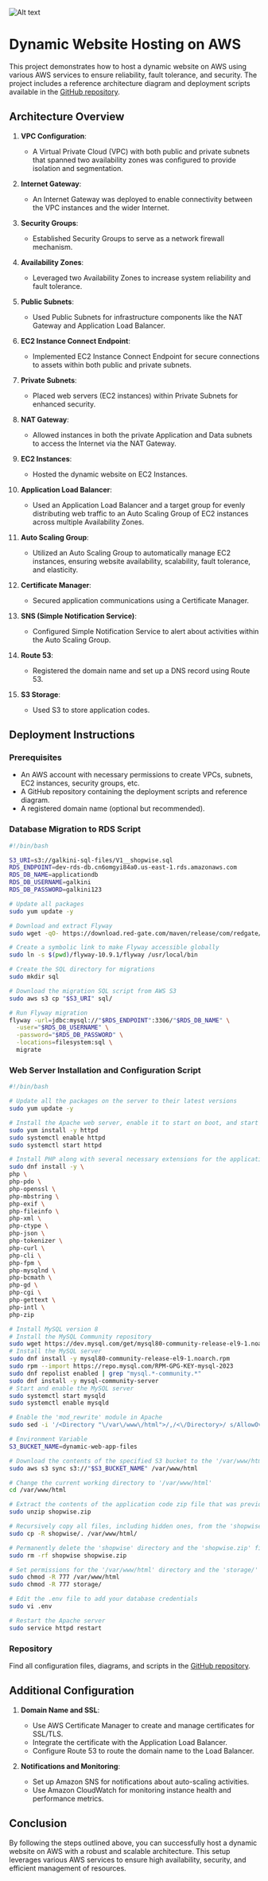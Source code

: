![Alt text](/Dynamic_Web_Site_on_AWS.png)

# Dynamic Website Hosting on AWS

This project demonstrates how to host a dynamic website on AWS using various AWS services to ensure reliability, fault tolerance, and security. The project includes a reference architecture diagram and deployment scripts available in the [GitHub repository](https://github.com/galkini/Dynamic_Web_Site_on_AWS).

## Architecture Overview

1. **VPC Configuration**:
    - A Virtual Private Cloud (VPC) with both public and private subnets that spanned two availability zones was configured to provide isolation and segmentation.

2. **Internet Gateway**:
    - An Internet Gateway was deployed to enable connectivity between the VPC instances and the wider Internet.

3. **Security Groups**:
    - Established Security Groups to serve as a network firewall mechanism.

4. **Availability Zones**:
    - Leveraged two Availability Zones to increase system reliability and fault tolerance.

5. **Public Subnets**:
    - Used Public Subnets for infrastructure components like the NAT Gateway and Application Load Balancer.

6. **EC2 Instance Connect Endpoint**:
    - Implemented EC2 Instance Connect Endpoint for secure connections to assets within both public and private subnets.

7. **Private Subnets**:
    - Placed web servers (EC2 instances) within Private Subnets for enhanced security.

8. **NAT Gateway**:
    - Allowed instances in both the private Application and Data subnets to access the Internet via the NAT Gateway.

9. **EC2 Instances**:
    - Hosted the dynamic website on EC2 Instances.

10. **Application Load Balancer**:
    - Used an Application Load Balancer and a target group for evenly distributing web traffic to an Auto Scaling Group of EC2 instances across multiple Availability Zones.

11. **Auto Scaling Group**:
    - Utilized an Auto Scaling Group to automatically manage EC2 instances, ensuring website availability, scalability, fault tolerance, and elasticity.

12. **Certificate Manager**:
    - Secured application communications using a Certificate Manager.

13. **SNS (Simple Notification Service)**:
    - Configured Simple Notification Service to alert about activities within the Auto Scaling Group.

14. **Route 53**:
    - Registered the domain name and set up a DNS record using Route 53.

15. **S3 Storage**:
    - Used S3 to store application codes.

## Deployment Instructions

### Prerequisites

- An AWS account with necessary permissions to create VPCs, subnets, EC2 instances, security groups, etc.
- A GitHub repository containing the deployment scripts and reference diagram.
- A registered domain name (optional but recommended).

### Database Migration to RDS Script

```bash
#!/bin/bash

S3_URI=s3://galkini-sql-files/V1__shopwise.sql
RDS_ENDPOINT=dev-rds-db.cn6omgyi84a0.us-east-1.rds.amazonaws.com
RDS_DB_NAME=applicationdb
RDS_DB_USERNAME=galkini
RDS_DB_PASSWORD=galkini123

# Update all packages
sudo yum update -y

# Download and extract Flyway
sudo wget -qO- https://download.red-gate.com/maven/release/com/redgate/flyway/flyway-commandline/10.9.1/flyway-commandline-10.9.1-linux-x64.tar.gz | tar -xvz 

# Create a symbolic link to make Flyway accessible globally
sudo ln -s $(pwd)/flyway-10.9.1/flyway /usr/local/bin

# Create the SQL directory for migrations
sudo mkdir sql

# Download the migration SQL script from AWS S3
sudo aws s3 cp "$S3_URI" sql/

# Run Flyway migration
flyway -url=jdbc:mysql://"$RDS_ENDPOINT":3306/"$RDS_DB_NAME" \
  -user="$RDS_DB_USERNAME" \
  -password="$RDS_DB_PASSWORD" \
  -locations=filesystem:sql \
  migrate
```

### Web Server Installation and Configuration Script

```bash
#!/bin/bash

# Update all the packages on the server to their latest versions
sudo yum update -y

# Install the Apache web server, enable it to start on boot, and start it immediately
sudo yum install -y httpd
sudo systemctl enable httpd 
sudo systemctl start httpd

# Install PHP along with several necessary extensions for the application to run
sudo dnf install -y \
php \
php-pdo \
php-openssl \
php-mbstring \
php-exif \
php-fileinfo \
php-xml \
php-ctype \
php-json \
php-tokenizer \
php-curl \
php-cli \
php-fpm \
php-mysqlnd \
php-bcmath \
php-gd \
php-cgi \
php-gettext \
php-intl \
php-zip

# Install MySQL version 8
# Install the MySQL Community repository
sudo wget https://dev.mysql.com/get/mysql80-community-release-el9-1.noarch.rpm 
# Install the MySQL server
sudo dnf install -y mysql80-community-release-el9-1.noarch.rpm
sudo rpm --import https://repo.mysql.com/RPM-GPG-KEY-mysql-2023
sudo dnf repolist enabled | grep "mysql.*-community.*"
sudo dnf install -y mysql-community-server 
# Start and enable the MySQL server
sudo systemctl start mysqld
sudo systemctl enable mysqld

# Enable the 'mod_rewrite' module in Apache
sudo sed -i '/<Directory "\/var\/www\/html">/,/<\/Directory>/ s/AllowOverride None/AllowOverride All/' /etc/httpd/conf/httpd.conf

# Environment Variable
S3_BUCKET_NAME=dynamic-web-app-files

# Download the contents of the specified S3 bucket to the '/var/www/html' directory
sudo aws s3 sync s3://"$S3_BUCKET_NAME" /var/www/html

# Change the current working directory to '/var/www/html'
cd /var/www/html

# Extract the contents of the application code zip file that was previously downloaded from the S3 bucket
sudo unzip shopwise.zip

# Recursively copy all files, including hidden ones, from the 'shopwise' directory to the '/var/www/html/'
sudo cp -R shopwise/. /var/www/html/

# Permanently delete the 'shopwise' directory and the 'shopwise.zip' file
sudo rm -rf shopwise shopwise.zip

# Set permissions for the '/var/www/html' directory and the 'storage/' directory
sudo chmod -R 777 /var/www/html
sudo chmod -R 777 storage/

# Edit the .env file to add your database credentials
sudo vi .env

# Restart the Apache server
sudo service httpd restart
```

### Repository

Find all configuration files, diagrams, and scripts in the [GitHub repository](https://github.com/galkini/Dynamic_Web_Site_on_AWS).

## Additional Configuration

1. **Domain Name and SSL**:
    - Use AWS Certificate Manager to create and manage certificates for SSL/TLS.
    - Integrate the certificate with the Application Load Balancer.
    - Configure Route 53 to route the domain name to the Load Balancer.

2. **Notifications and Monitoring**:
    - Set up Amazon SNS for notifications about auto-scaling activities.
    - Use Amazon CloudWatch for monitoring instance health and performance metrics.

## Conclusion

By following the steps outlined above, you can successfully host a dynamic website on AWS with a robust and scalable architecture. This setup leverages various AWS services to ensure high availability, security, and efficient management of resources.
